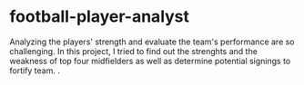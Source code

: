 # football-player-analyst
Analyzing the players' strength and evaluate the team's performance are so challenging. In this project, I tried to find out the strenghts and the weakness of top four midfielders as well as determine potential signings to fortify team. . 
